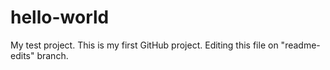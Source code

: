 # hello-world
My test project.
This is my first GitHub project.
Editing this file on "readme-edits" branch.
